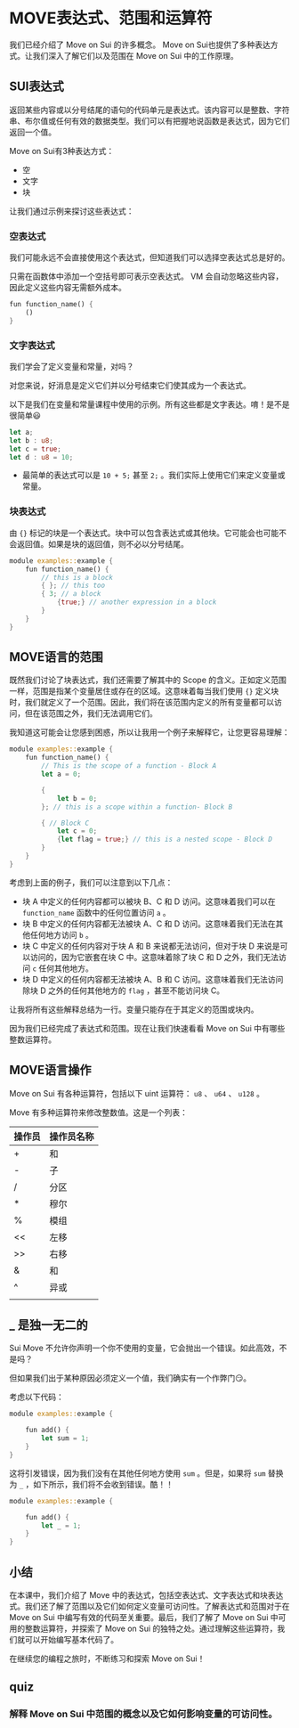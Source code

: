 # MOVE表达式、范围和运算符

我们已经介绍了 Move on Sui 的许多概念。 Move on Sui也提供了多种表达方式。让我们深入了解它们以及范围在 Move on Sui 中的工作原理。

##  SUI表达式

返回某些内容或以分号结尾的语句的代码单元是表达式。该内容可以是整数、字符串、布尔值或任何有效的数据类型。我们可以有把握地说函数是表达式，因为它们返回一个值。

Move on Sui有3种表达方式：

-  空
-  文字
-  块

让我们通过示例来探讨这些表达式：

###  空表达式

我们可能永远不会直接使用这个表达式，但知道我们可以选择空表达式总是好的。

只需在函数体中添加一个空括号即可表示空表达式。 VM 会自动忽略这些内容，因此定义这些内容无需额外成本。

```rust
fun function_name() {
	() 
}
```

###  文字表达式

我们学会了定义变量和常量，对吗？

对您来说，好消息是定义它们并以分号结束它们使其成为一个表达式。

以下是我们在变量和常量课程中使用的示例。所有这些都是文字表达。唷！是不是很简单😃

```rust
let a;
let b : u8;
let c = true;
let d : u8 = 10;
```

- 最简单的表达式可以是 `10 + 5;` 甚至 `2;` 。我们实际上使用它们来定义变量或常量。

###  块表达式

由 `{}` 标记的块是一个表达式。块中可以包含表达式或其他块。它可能会也可能不会返回值。如果是块的返回值，则不必以分号结尾。

```rust
module examples::example {
	fun function_name() {
		// this is a block
		{ }; // this too
		{ 3; // a block
			{true;} // another expression in a block
		}
	}
}
```

## MOVE语言的范围

既然我们讨论了块表达式，我们还需要了解其中的 Scope 的含义。正如定义范围一样，范围是指某个变量居住或存在的区域。这意味着每当我们使用 `{}` 定义块时，我们就定义了一个范围。因此，我们将在该范围内定义的所有变量都可以访问，但在该范围之外，我们无法调用它们。

我知道这可能会让您感到困惑，所以让我用一个例子来解释它，让您更容易理解：

```rust
module examples::example {
	fun function_name() {
		// This is the scope of a function - Block A
		let a = 0;

		{
			let b = 0; 
		}; // this is a scope within a function- Block B

		{ // Block C
			let c = 0;
			{let flag = true;} // this is a nested scope - Block D
		}
	}
}
```

考虑到上面的例子，我们可以注意到以下几点：

- 块 A 中定义的任何内容都可以被块 B、C 和 D 访问。这意味着我们可以在 `function_name` 函数中的任何位置访问 `a` 。
- 块 B 中定义的任何内容都无法被块 A、C 和 D 访问。这意味着我们无法在其他任何地方访问 `b` 。
- 块 C 中定义的任何内容对于块 A 和 B 来说都无法访问，但对于块 D 来说是可以访问的，因为它嵌套在块 C 中。这意味着除了块 C 和 D 之外，我们无法访问 `c` 任何其他地方。
- 块 D 中定义的任何内容都无法被块 A、B 和 C 访问。这意味着我们无法访问除块 D 之外的任何其他地方的 `flag` ，甚至不能访问块 C。

让我将所有这些解释总结为一行。变量只能存在于其定义的范围或块内。

因为我们已经完成了表达式和范围。现在让我们快速看看 Move on Sui 中有哪些整数运算符。

## MOVE语言操作

Move on Sui 有各种运算符，包括以下 uint 运算符： `u8` 、 `u64` 、 `u128` 。

Move 有多种运算符来修改整数值。这是一个列表：

| 操作员 | 操作员名称 |
| ------ | ---------- |
| +      | 和         |
| -      | 子         |
| /      | 分区       |
| *      | 穆尔       |
| %      | 模组       |
| <<     | 左移       |
| >>     | 右移       |
| &      | 和         |
| ^      | 异或       |
|        |            |

## _ 是独一无二的

Sui Move 不允许你声明一个你不使用的变量，它会抛出一个错误。如此高效，不是吗？

但如果我们出于某种原因必须定义一个值，我们确实有一个作弊门😏。

考虑以下代码：

```rust
module examples::example {

	fun add() {
        let sum = 1;
    }
}
```

这将引发错误，因为我们没有在其他任何地方使用 `sum` 。但是，如果将 `sum` 替换为 `_` ，如下所示，我们将不会收到错误。酷！！

```rust
module examples::example {

	fun add() {
        let _ = 1;
    }
}
```

## 小结

在本课中，我们介绍了 Move 中的表达式，包括空表达式、文字表达式和块表达式。我们还了解了范围以及它们如何定义变量可访问性。了解表达式和范围对于在 Move on Sui 中编写有效的代码至关重要。最后，我们了解了 Move on Sui 中可用的整数运算符，并探索了 Move on Sui 的独特之处。通过理解这些运算符，我们就可以开始编写基本代码了。

在继续您的编程之旅时，不断练习和探索 Move on Sui！

## quiz

### 解释 Move on Sui 中范围的概念以及它如何影响变量的可访问性。